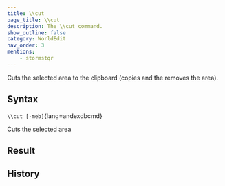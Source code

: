 ```yaml
---
title: \\cut
page_title: \\cut
description: The \\cut command.
show_outline: false
category: WorldEdit
nav_order: 3
mentions:
    - stormstqr
---
```


Cuts the selected area to the clipboard (copies and the removes the area).

<CommandDetailsTable
    name="\\cut"
    :categories="[
        'system', 'world', 'server', 'worldedit'
    ]"
    :requiredTags="[
        'canUseChatCommands'
    ]"
    ultraSecurityModeSecurityLevel="WorldEdit"
    version="3.0.2"
    :undoSupported="-1"
    :functional="true"
    :deprecated="false"
/>

## Syntax

`\\cut [-meb]`{lang=andexdbcmd}

<indent>Cuts the selected area</indent>

## Result

<template-EmptySection />

## History

<template-EmptySection />
